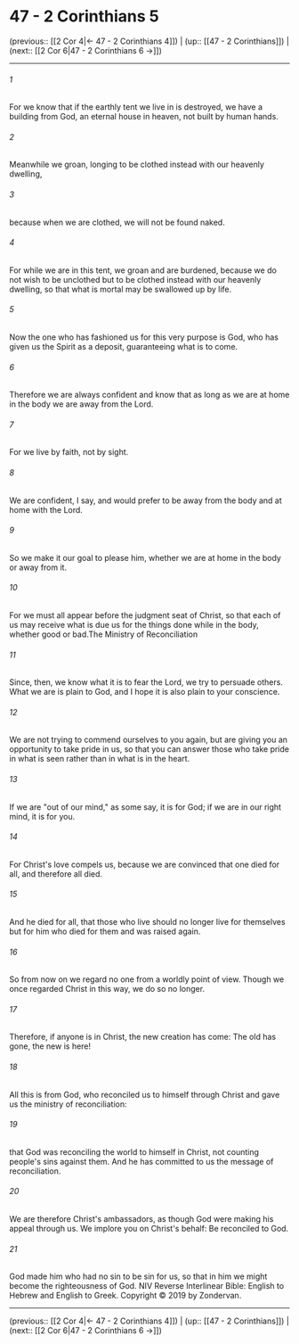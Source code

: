 # 47 - 2 Corinthians 5

(previous:: [[2 Cor 4|← 47 - 2 Corinthians 4]]) | (up:: [[47 - 2 Corinthians]]) | (next:: [[2 Cor 6|47 - 2 Corinthians 6 →]])

***


###### 1 
For we know that if the earthly tent we live in is destroyed, we have a building from God, an eternal house in heaven, not built by human hands. 

###### 2 
Meanwhile we groan, longing to be clothed instead with our heavenly dwelling, 

###### 3 
because when we are clothed, we will not be found naked. 

###### 4 
For while we are in this tent, we groan and are burdened, because we do not wish to be unclothed but to be clothed instead with our heavenly dwelling, so that what is mortal may be swallowed up by life. 

###### 5 
Now the one who has fashioned us for this very purpose is God, who has given us the Spirit as a deposit, guaranteeing what is to come. 

###### 6 
Therefore we are always confident and know that as long as we are at home in the body we are away from the Lord. 

###### 7 
For we live by faith, not by sight. 

###### 8 
We are confident, I say, and would prefer to be away from the body and at home with the Lord. 

###### 9 
So we make it our goal to please him, whether we are at home in the body or away from it. 

###### 10 
For we must all appear before the judgment seat of Christ, so that each of us may receive what is due us for the things done while in the body, whether good or bad.The Ministry of Reconciliation 

###### 11 
Since, then, we know what it is to fear the Lord, we try to persuade others. What we are is plain to God, and I hope it is also plain to your conscience. 

###### 12 
We are not trying to commend ourselves to you again, but are giving you an opportunity to take pride in us, so that you can answer those who take pride in what is seen rather than in what is in the heart. 

###### 13 
If we are "out of our mind," as some say, it is for God; if we are in our right mind, it is for you. 

###### 14 
For Christ's love compels us, because we are convinced that one died for all, and therefore all died. 

###### 15 
And he died for all, that those who live should no longer live for themselves but for him who died for them and was raised again. 

###### 16 
So from now on we regard no one from a worldly point of view. Though we once regarded Christ in this way, we do so no longer. 

###### 17 
Therefore, if anyone is in Christ, the new creation has come: The old has gone, the new is here! 

###### 18 
All this is from God, who reconciled us to himself through Christ and gave us the ministry of reconciliation: 

###### 19 
that God was reconciling the world to himself in Christ, not counting people's sins against them. And he has committed to us the message of reconciliation. 

###### 20 
We are therefore Christ's ambassadors, as though God were making his appeal through us. We implore you on Christ's behalf: Be reconciled to God. 

###### 21 
God made him who had no sin to be sin for us, so that in him we might become the righteousness of God. NIV Reverse Interlinear Bible: English to Hebrew and English to Greek. Copyright © 2019 by Zondervan.

***

(previous:: [[2 Cor 4|← 47 - 2 Corinthians 4]]) | (up:: [[47 - 2 Corinthians]]) | (next:: [[2 Cor 6|47 - 2 Corinthians 6 →]])
